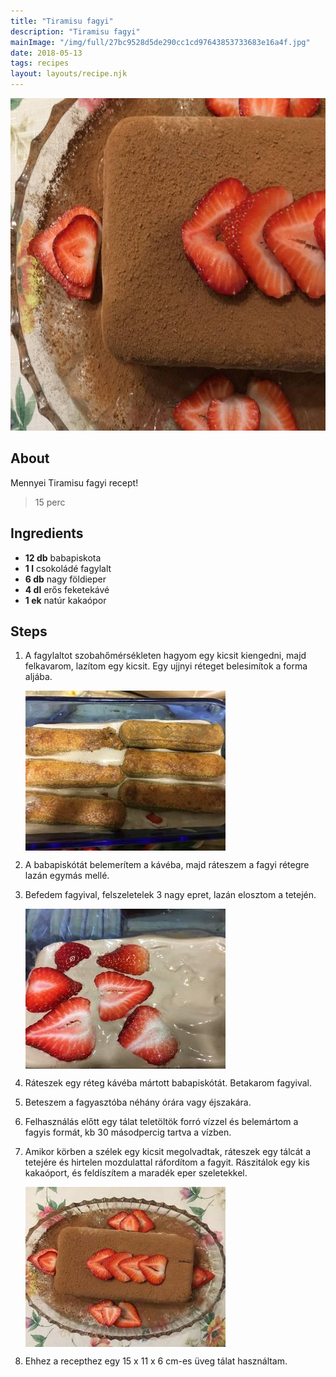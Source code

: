 ```yaml
---
title: "Tiramisu fagyi"
description: "Tiramisu fagyi"
mainImage: "/img/full/27bc9528d5de290cc1cd97643853733683e16a4f.jpg"
date: 2018-05-13
tags: recipes
layout: layouts/recipe.njk
---
```

                            
<p align="center"><a href="https://cookpad.com/hu/receptek/4913422-tiramisu-fagyi" rel="Recipe source page"><img width="751" height="532" src="/img/full/27bc9528d5de290cc1cd97643853733683e16a4f.jpg"/></a></p>

## About
Mennyei Tiramisu fagyi recept! 

> 15 perc 

## Ingredients
* **12 db** babapiskota
* **1 l** csokoládé fagylalt
* **6 db** nagy földieper
* **4 dl** erős feketekávé
* **1 ek** natúr kakaópor

## Steps

1. A fagylaltot szobahőmérsékleten hagyom egy kicsit kiengedni, majd felkavarom, lazítom egy kicsit. Egy ujjnyi réteget belesimítok a forma aljába.
 
    <p><img width="320" height="256" align="left" src="/img/full/52a955fc0c9c8497533957065817288a99f3ff4a.jpg"/></p><div style="clear: both"/>

2. A babapiskótát belemerítem a kávéba, majd ráteszem a fagyi rétegre lazán egymás mellé.
 
    <div style="clear: both"/>

3. Befedem fagyival, felszeletelek 3 nagy epret, lazán elosztom a tetején.
 
    <p><img width="320" height="256" align="left" src="/img/full/1a59c6b9d380c5e0f36e6074b3daae92c5e72b68.jpg"/></p><div style="clear: both"/>

4. Ráteszek egy réteg kávéba mártott babapiskótát. Betakarom fagyival.
 
    <div style="clear: both"/>

5. Beteszem a fagyasztóba néhány órára vagy éjszakára.
 
    <div style="clear: both"/>

6. Felhasználás előtt egy tálat teletöltök forró vízzel és belemártom a fagyis formát, kb 30 másodpercig tartva a vízben.
 
    <div style="clear: both"/>

7. Amikor körben a szélek egy kicsit megolvadtak, ráteszek egy tálcát a tetejére és hirtelen mozdulattal ráfordítom a fagyit. Rászitálok egy kis kakaóport, és feldíszítem a maradék eper szeletekkel.
 
    <p><img width="320" height="256" align="left" src="/img/full/8752b18c3aa8c62fda868869e334ee41698dc198.jpg"/></p><div style="clear: both"/>

8. Ehhez a recepthez egy 15 x 11 x 6 cm-es üveg tálat használtam.
 
    <div style="clear: both"/>

